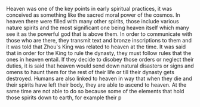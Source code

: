 Heaven was one of the key points in early spiritual practices, it was conceived as something like the sacred moral power of the cosmos. In heaven there were filled with many other spirits, those include various nature spirits and the most significant one being heaven itself which many see it as the powerful god that is above them. In order to communicate with those who are there, they transmit text and bronze inscriptions to them and it was told that Zhou's King was related to heaven at the time. It was said that in order for the King to rule the dynasty, they must follow rules that the ones in heaven entail. If they decide to disobey those orders or neglect their duties, it is said that heaven would send down natural disasters or signs and omens to haunt them for the rest of their life or till their dynasty gets destroyed.  Humans are also linked to heaven in way that when they die and their spirits have left their body, they are able to ascend to heaven. At the same time are not able to do so because some of the elements that hold those spirits down to earth, for example their p